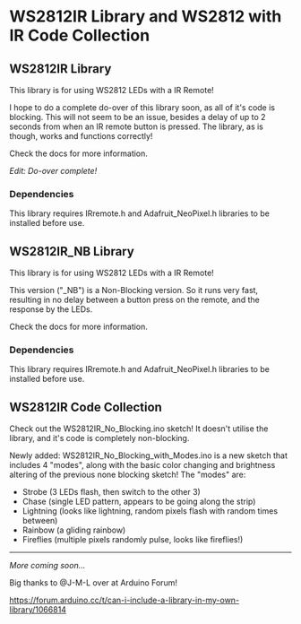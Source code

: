 # WS2812IR Library and WS2812 with IR Code Collection

## WS2812IR Library

This library is for using WS2812 LEDs with a IR Remote!

I hope to do a complete do-over of this library soon, as all of it's code is blocking.  This will not seem to be an issue, besides a delay of up to 2 seconds from when an IR remote button is pressed.  The library, as is though, works and functions correctly!

Check the docs for more information.

*Edit: Do-over complete!*

### Dependencies

This library requires IRremote.h and Adafruit_NeoPixel.h libraries to be installed before use.

## WS2812IR_NB Library

This library is for using WS2812 LEDs with a IR Remote!

This version ("_NB") is a Non-Blocking version.  So it runs very fast, resulting in no delay between a button press on the remote, and the response by the LEDs.

Check the docs for more information.

### Dependencies

This library requires IRremote.h and Adafruit_NeoPixel.h libraries to be installed before use.

## WS2812IR Code Collection

Check out the WS2812IR_No_Blocking.ino sketch!  It doesn't utilise the library, and it's code is completely non-blocking.

Newly added: WS2812IR_No_Blocking_with_Modes.ino is a new sketch that includes 4 "modes", along with the basic color changing and brightness altering of the previous none blocking sketch!  The "modes" are:
* Strobe (3 LEDs flash, then switch to the other 3)
* Chase (single LED pattern, appears to be going along the strip)
* Lightning (looks like lightning, random pixels flash with random times between)
* Rainbow (a gliding rainbow)
* Fireflies (multiple pixels randomly pulse, looks like fireflies!)

----------

*More coming soon...*


Big thanks to @J-M-L over at Arduino Forum!

https://forum.arduino.cc/t/can-i-include-a-library-in-my-own-library/1066814
